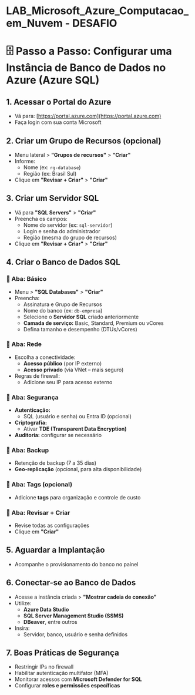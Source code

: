 # LAB_Microsoft_Azure_Computacao_em_Nuvem - DESAFIO
# 🗄️ Passo a Passo: Configurar uma Instância de Banco de Dados no Azure (Azure SQL)

## 1. Acessar o Portal do Azure
- Vá para: [https://portal.azure.com](https://portal.azure.com)
- Faça login com sua conta Microsoft

## 2. Criar um Grupo de Recursos (opcional)
- Menu lateral > **"Grupos de recursos"** > **"Criar"**
- Informe:
  - Nome (ex: `rg-database`)
  - Região (ex: Brasil Sul)
- Clique em **"Revisar + Criar"** > **"Criar"**

## 3. Criar um Servidor SQL
- Vá para **"SQL Servers"** > **"Criar"**
- Preencha os campos:
  - Nome do servidor (ex: `sql-servidor`)
  - Login e senha do administrador
  - Região (mesma do grupo de recursos)
- Clique em **"Revisar + Criar"** > **"Criar"**

## 4. Criar o Banco de Dados SQL

### 🔹 Aba: Básico
- Menu > **"SQL Databases"** > **"Criar"**
- Preencha:
  - Assinatura e Grupo de Recursos
  - Nome do banco (ex: `db-empresa`)
  - Selecione o **Servidor SQL** criado anteriormente
  - **Camada de serviço:** Basic, Standard, Premium ou vCores
  - Defina tamanho e desempenho (DTUs/vCores)

### 🔹 Aba: Rede
- Escolha a conectividade:
  - **Acesso público** (por IP externo)
  - **Acesso privado** (via VNet – mais seguro)
- Regras de firewall:
  - Adicione seu IP para acesso externo

### 🔹 Aba: Segurança
- **Autenticação:**
  - SQL (usuário e senha) ou Entra ID (opcional)
- **Criptografia:**
  - Ativar **TDE (Transparent Data Encryption)**
- **Auditoria:** configurar se necessário

### 🔹 Aba: Backup
- Retenção de backup (7 a 35 dias)
- **Geo-replicação** (opcional, para alta disponibilidade)

### 🔹 Aba: Tags (opcional)
- Adicione **tags** para organização e controle de custo

### 🔹 Aba: Revisar + Criar
- Revise todas as configurações
- Clique em **"Criar"**

## 5. Aguardar a Implantação
- Acompanhe o provisionamento do banco no painel

## 6. Conectar-se ao Banco de Dados
- Acesse a instância criada > **"Mostrar cadeia de conexão"**
- Utilize:
  - **Azure Data Studio**
  - **SQL Server Management Studio (SSMS)**
  - **DBeaver**, entre outros
- Insira:
  - Servidor, banco, usuário e senha definidos

## 7. Boas Práticas de Segurança
- Restringir IPs no firewall
- Habilitar autenticação multifator (MFA)
- Monitorar acessos com **Microsoft Defender for SQL**
- Configurar **roles e permissões específicas**
